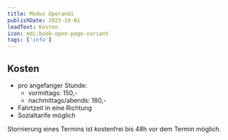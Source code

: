```yaml
---
title: Modus Operandi
publishDate: 2023-10-01
leadText: Kosten
icon: mdi:book-open-page-variant
tags: ['info']
---
```

## Kosten

* pro angefanger Stunde:
  + vormittags: 150,-
  + nachmittags/abends: 180,-
* Fahrtzeit in eine Richtung
* Sozialtarife möglich

Stornierung eines Termins ist kostenfrei bis 48h vor dem Termin möglich.
